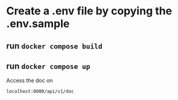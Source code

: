 # Create a .env file by copying the .env.sample

## run `docker compose build`

## run `docker compose up`

Access the doc on

```
localhost:8000/api/v1/doc
```
